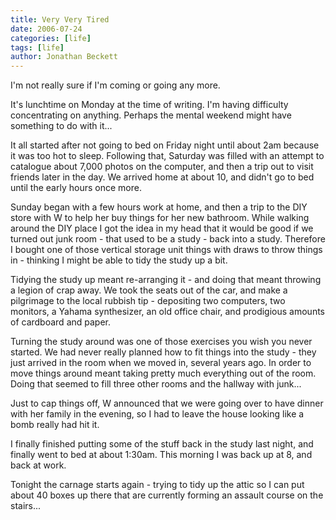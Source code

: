 ```yaml
---
title: Very Very Tired
date: 2006-07-24
categories: [life]
tags: [life]
author: Jonathan Beckett
---
```


I'm not really sure if I'm coming or going any more.

It's lunchtime on Monday at the time of writing. I'm having difficulty concentrating on anything. Perhaps the mental weekend might have something to do with it...

It all started after not going to bed on Friday night until about 2am because it was too hot to sleep. Following that, Saturday was filled with an attempt to catalogue about 7,000 photos on the computer, and then a trip out to visit friends later in the day. We arrived home at about 10, and didn't go to bed until the early hours once more.

Sunday began with a few hours work at home, and then a trip to the DIY store with W to help her buy things for her new bathroom. While walking around the DIY place I got the idea in my head that it would be good if we turned out junk room - that used to be a study - back into a study. Therefore I bought one of those vertical storage unit things with draws to throw things in - thinking I might be able to tidy the study up a bit.

Tidying the study up meant re-arranging it - and doing that meant throwing a legion of crap away. We took the seats out of the car, and make a pilgrimage to the local rubbish tip - depositing two computers, two monitors, a Yahama synthesizer, an old office chair, and prodigious amounts of cardboard and paper.

Turning the study around was one of those exercises you wish you never started. We had never really planned how to fit things into the study - they just arrived in the room when we moved in, several years ago. In order to move things around meant taking pretty much everything out of the room. Doing that seemed to fill three other rooms and the hallway with junk...

Just to cap things off, W announced that we were going over to have dinner with her family in the evening, so I had to leave the house looking like a bomb really had hit it.

I finally finished putting some of the stuff back in the study last night, and finally went to bed at about 1:30am. This morning I was back up at 8, and back at work.

Tonight the carnage starts again - trying to tidy up the attic so I can put about 40 boxes up there that are currently forming an assault course on the stairs...